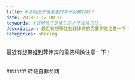 ```yaml
---
title: #证明孩子是亲生的才不会被罚钱！
date: 2019-3-12 00:16
keywords: #证明孩子是亲生的才不会被罚钱！
description: 最近有想带娃到菲律宾的需要稍微注意一下！
categories: sharing
---
```

<td class="t_f" id="postmessage_3206146">

最近有想带娃到菲律宾的需要稍微注意一下！<br/>
<img alt="" border="0" class="zoom" data-cf-modified-d3d117c5618ebb594958e981-="" file="http://www.flw.ph/data/appbyme/upload/image/201903/12/06Ha6VeRY20v.jpg" id="aimg_IuT6K" lazyloadthumb="1" onclick="" onmouseover="" src="http://www.flw.ph/data/appbyme/upload/image/201903/12/06Ha6VeRY20v.jpg"/><br/>
<br/>
</td>
###### 转载自菲龙网
